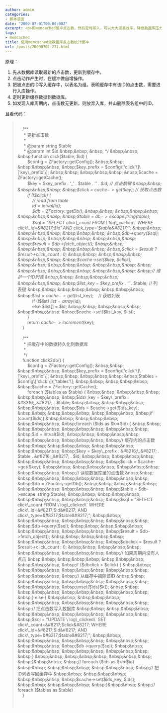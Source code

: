```yaml
---
author: admin
categories:
- 脚本语言
date: "2009-07-01T00:00:00Z"
excerpt: <p>用memcached缓冲点击数，然后定时写入，可以大大提高效率，降低数据库压力。</p>
tags:
- memcached
title: 使用memcached做数据库点击数统计缓冲
url: /posts/20090701-231.html
---
```

原理：

1.  先从数据库读取最新的点击数，更新到缓存中。
2.  点击动作产生时，在缓冲做自增操作。
3.  把被点击的ID写入缓存中，以表名为组。表明缓存中有该ID的点击数，需要进行入库操作。
4.  定时更新缓存数据到数据库。
5.  如发现入库周期内，点击数无更新，则放弃入库，并山删除表名组中的ID。

且看代码：

> &nbsp;&nbsp;&nbsp;   
> &nbsp;&nbsp; &nbsp;/**  
> &nbsp;&nbsp; &nbsp; * 更新点击数  
> &nbsp;&nbsp; &nbsp; *  
> &nbsp;&nbsp; &nbsp; * @param string $table  
> &nbsp;&nbsp; &nbsp; * @param int $id  
> &nbsp;&nbsp; &nbsp; */  
> &nbsp;&nbsp; &nbsp;function click($table, $id) {  
> &nbsp;&nbsp; &nbsp;&nbsp;&nbsp; &nbsp;$config = ZFactory::getConfig();  
> &nbsp;&nbsp; &nbsp;&nbsp;&nbsp; &nbsp;$key\_prefix = $config\['click'\]\['key\_prefix'\];  
> &nbsp;&nbsp; &nbsp;&nbsp;&nbsp; &nbsp;$cache = ZFactory::getCache();  
> &nbsp;&nbsp; &nbsp;&nbsp;&nbsp; &nbsp;$key = $key\_prefix . &#8216;\_&#8217; . $table . &#8216;_&#8217; . $id; // 点击数键  
> &nbsp;&nbsp; &nbsp;&nbsp;&nbsp; &nbsp;$click = $cache->get($key); // 获取点击数  
> &nbsp;&nbsp; &nbsp;&nbsp;&nbsp; &nbsp;if (!$click) {  
> &nbsp;&nbsp; &nbsp;&nbsp;&nbsp; &nbsp;&nbsp;&nbsp; &nbsp;// read from table  
> &nbsp;&nbsp; &nbsp;&nbsp;&nbsp; &nbsp;&nbsp;&nbsp; &nbsp;$id = intval($id);  
> &nbsp;&nbsp; &nbsp;&nbsp;&nbsp; &nbsp;&nbsp;&nbsp; &nbsp;$db = ZFactory::getDb();  
> &nbsp;&nbsp; &nbsp;&nbsp;&nbsp; &nbsp;&nbsp;&nbsp; &nbsp;$table = $db->escape_string($table);  
> &nbsp;&nbsp; &nbsp;&nbsp;&nbsp; &nbsp;&nbsp;&nbsp; &nbsp;$sql = "SELECT click\_count FROM \`log\_clicked\` WHERE click\_id=&#8217;$id&#8217; AND click\_type=&#8217;$table&#8217;";  
> &nbsp;&nbsp; &nbsp;&nbsp;&nbsp; &nbsp;&nbsp;&nbsp; &nbsp;$db->query($sql);  
> &nbsp;&nbsp; &nbsp;&nbsp;&nbsp; &nbsp;&nbsp;&nbsp; &nbsp;$result = $db->fetch_object();  
> &nbsp;&nbsp; &nbsp;&nbsp;&nbsp; &nbsp;&nbsp;&nbsp; &nbsp;$click = $result ? $result->click_count : 0;  
> &nbsp;&nbsp; &nbsp;&nbsp;&nbsp; &nbsp;&nbsp;&nbsp; &nbsp;$cache->set($key, $click);  
> &nbsp;&nbsp; &nbsp;&nbsp;&nbsp; &nbsp;&nbsp;&nbsp; &nbsp;  
> &nbsp;&nbsp; &nbsp;&nbsp;&nbsp; &nbsp;&nbsp;&nbsp; &nbsp;// 维护一个ID列表  
> &nbsp;&nbsp; &nbsp;&nbsp;&nbsp; &nbsp;&nbsp;&nbsp; &nbsp;$list\_key = $key\_prefix . &#8216;_&#8217; . $table; // 列表键  
> &nbsp;&nbsp; &nbsp;&nbsp;&nbsp; &nbsp;&nbsp;&nbsp; &nbsp;$list = $cache->get($list_key);&nbsp;&nbsp; &nbsp;// 获取列表  
> &nbsp;&nbsp; &nbsp;&nbsp;&nbsp; &nbsp;&nbsp;&nbsp; &nbsp;if (!$list) $list = array($id);  
> &nbsp;&nbsp; &nbsp;&nbsp;&nbsp; &nbsp;&nbsp;&nbsp; &nbsp;else $list[] = $id;  
> &nbsp;&nbsp; &nbsp;&nbsp;&nbsp; &nbsp;&nbsp;&nbsp; &nbsp;$cache->set($list_key, $list);  
> &nbsp;&nbsp; &nbsp;&nbsp;&nbsp; &nbsp;}  
> &nbsp;&nbsp; &nbsp;&nbsp;&nbsp; &nbsp;return $cache->increment($key);  
> &nbsp;&nbsp; &nbsp;}  
> &nbsp;&nbsp; &nbsp;  
> &nbsp;&nbsp; &nbsp;/**  
> &nbsp;&nbsp; &nbsp; * 把缓存中的数据持久化到数据库  
> &nbsp;&nbsp; &nbsp; *  
> &nbsp;&nbsp; &nbsp; */  
> &nbsp;&nbsp; &nbsp;function click2db() {  
> &nbsp;&nbsp; &nbsp;&nbsp;&nbsp; &nbsp;$config = ZFactory::getConfig();  
> &nbsp;&nbsp; &nbsp;&nbsp;&nbsp; &nbsp;$key\_prefix = $config\['click'\]\['key\_prefix'\];  
> &nbsp;&nbsp; &nbsp;&nbsp;&nbsp; &nbsp;$tables = $config\['click'\]\['tables'\];  
> &nbsp;&nbsp; &nbsp;&nbsp;&nbsp; &nbsp;$cache = ZFactory::getCache();  
> &nbsp;&nbsp; &nbsp;&nbsp;&nbsp; &nbsp;foreach ($tables as $table) {  
> &nbsp;&nbsp; &nbsp;&nbsp;&nbsp; &nbsp;&nbsp;&nbsp; &nbsp;$ids\_key = $key\_prefix . &#8216;_&#8217; . $table;  
> &nbsp;&nbsp; &nbsp;&nbsp;&nbsp; &nbsp;&nbsp;&nbsp; &nbsp;$ids = $cache->get($ids_key);  
> &nbsp;&nbsp; &nbsp;&nbsp;&nbsp; &nbsp;&nbsp;&nbsp; &nbsp;if (count($ids))  
> &nbsp;&nbsp; &nbsp;&nbsp;&nbsp; &nbsp;&nbsp;&nbsp; &nbsp;foreach ($ids as $k=>$id) {  
> &nbsp;&nbsp; &nbsp;&nbsp;&nbsp; &nbsp;&nbsp;&nbsp; &nbsp;&nbsp;&nbsp; &nbsp;$id = intval($id);  
> &nbsp;&nbsp; &nbsp;&nbsp;&nbsp; &nbsp;&nbsp;&nbsp; &nbsp;&nbsp;&nbsp; &nbsp;// 缓存内的点击数  
> &nbsp;&nbsp; &nbsp;&nbsp;&nbsp; &nbsp;&nbsp;&nbsp; &nbsp;&nbsp;&nbsp; &nbsp;$key = $key\_prefix . &#8216;\_&#8217; . $table . &#8216;_&#8217; . $id;  
> &nbsp;&nbsp; &nbsp;&nbsp;&nbsp; &nbsp;&nbsp;&nbsp; &nbsp;&nbsp;&nbsp; &nbsp;$click = $cache->get($key);  
> &nbsp;&nbsp; &nbsp;&nbsp;&nbsp; &nbsp;&nbsp;&nbsp; &nbsp;&nbsp;&nbsp; &nbsp;// 读取数据库里的点击数  
> &nbsp;&nbsp; &nbsp;&nbsp;&nbsp; &nbsp;&nbsp;&nbsp; &nbsp;&nbsp;&nbsp; &nbsp;$db = ZFactory::getDb();  
> &nbsp;&nbsp; &nbsp;&nbsp;&nbsp; &nbsp;&nbsp;&nbsp; &nbsp;&nbsp;&nbsp; &nbsp;$table = $db->escape_string($table);  
> &nbsp;&nbsp; &nbsp;&nbsp;&nbsp; &nbsp;&nbsp;&nbsp; &nbsp;&nbsp;&nbsp; &nbsp;$sql = "SELECT click\_count FROM \`log\_clicked\` WHERE click\_id=&#8217;$id&#8217; AND click\_type=&#8217;$table&#8217;";  
> &nbsp;&nbsp; &nbsp;&nbsp;&nbsp; &nbsp;&nbsp;&nbsp; &nbsp;&nbsp;&nbsp; &nbsp;$db->query($sql);  
> &nbsp;&nbsp; &nbsp;&nbsp;&nbsp; &nbsp;&nbsp;&nbsp; &nbsp;&nbsp;&nbsp; &nbsp;$result = $db->fetch_object();  
> &nbsp;&nbsp; &nbsp;&nbsp;&nbsp; &nbsp;&nbsp;&nbsp; &nbsp;&nbsp;&nbsp; &nbsp;$dbclick = $result ? $result->click_count : 0;  
> &nbsp;&nbsp; &nbsp;&nbsp;&nbsp; &nbsp;&nbsp;&nbsp; &nbsp;&nbsp;&nbsp; &nbsp;// 如果周期内没有人点击  
> &nbsp;&nbsp; &nbsp;&nbsp;&nbsp; &nbsp;&nbsp;&nbsp; &nbsp;&nbsp;&nbsp; &nbsp;if ($dbclick > $click) {  
> &nbsp;&nbsp; &nbsp;&nbsp;&nbsp; &nbsp;&nbsp;&nbsp; &nbsp;&nbsp;&nbsp; &nbsp;&nbsp;&nbsp; &nbsp;// 从缓存中摘除该ID  
> &nbsp;&nbsp; &nbsp;&nbsp;&nbsp; &nbsp;&nbsp;&nbsp; &nbsp;&nbsp;&nbsp; &nbsp;&nbsp;&nbsp; &nbsp;unset($ids[$k]);  
> &nbsp;&nbsp; &nbsp;&nbsp;&nbsp; &nbsp;&nbsp;&nbsp; &nbsp;&nbsp;&nbsp; &nbsp;} else {  
> &nbsp;&nbsp; &nbsp;&nbsp;&nbsp; &nbsp;&nbsp;&nbsp; &nbsp;&nbsp;&nbsp; &nbsp;&nbsp;&nbsp; &nbsp;// 把点击数写入数据库  
> &nbsp;&nbsp; &nbsp;&nbsp;&nbsp; &nbsp;&nbsp;&nbsp; &nbsp;&nbsp;&nbsp; &nbsp;&nbsp;&nbsp; &nbsp;$sql = "UPDATE \`log\_clicked\` SET click\_count=&#8217;$click&#8217; WHERE click\_id=&#8217;$id&#8217; AND click\_type=&#8217;$table&#8217;";  
> &nbsp;&nbsp; &nbsp;&nbsp;&nbsp; &nbsp;&nbsp;&nbsp; &nbsp;&nbsp;&nbsp; &nbsp;&nbsp;&nbsp; &nbsp;$db->query($sql);  
> &nbsp;&nbsp; &nbsp;&nbsp;&nbsp; &nbsp;&nbsp;&nbsp; &nbsp;&nbsp;&nbsp; &nbsp;}  
> &nbsp;&nbsp; &nbsp;&nbsp;&nbsp; &nbsp;&nbsp;&nbsp; &nbsp;}&nbsp;&nbsp; &nbsp;// foreach ($ids as $k=>$id)  
> &nbsp;&nbsp; &nbsp;&nbsp;&nbsp; &nbsp;&nbsp;&nbsp; &nbsp;// 把ID列表写回缓存中  
> &nbsp;&nbsp; &nbsp;&nbsp;&nbsp; &nbsp;&nbsp;&nbsp; &nbsp;$cache->set($ids_key, $ids);  
> &nbsp;&nbsp; &nbsp;&nbsp;&nbsp; &nbsp;}&nbsp;&nbsp; &nbsp;// foreach ($tables as $table)  
> &nbsp;&nbsp; &nbsp;}  
> &nbsp;&nbsp;&nbsp;   
> &nbsp;